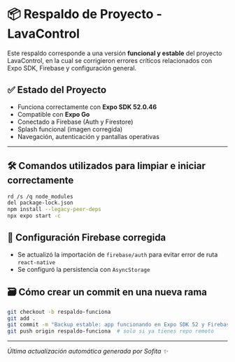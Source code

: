
# 📦 Respaldo de Proyecto - LavaControl

Este respaldo corresponde a una versión **funcional y estable** del proyecto LavaControl,
en la cual se corrigieron errores críticos relacionados con Expo SDK, Firebase y configuración general.

## ✅ Estado del Proyecto
- Funciona correctamente con **Expo SDK 52.0.46**
- Compatible con **Expo Go**
- Conectado a Firebase (Auth y Firestore)
- Splash funcional (imagen corregida)
- Navegación, autenticación y pantallas operativas

---

## 🛠️ Comandos utilizados para limpiar e iniciar correctamente

```bash
rd /s /q node_modules
del package-lock.json
npm install --legacy-peer-deps
npx expo start -c
```

## 🔐 Configuración Firebase corregida

- Se actualizó la importación de `firebase/auth` para evitar error de ruta `react-native`
- Se configuró la persistencia con `AsyncStorage`

## 🗃️ Cómo crear un commit en una nueva rama

```bash
git checkout -b respaldo-funciona
git add .
git commit -m "Backup estable: app funcionando en Expo SDK 52 y Firebase ok"
git push origin respaldo-funciona  # solo si ya tienes repo remoto
```

---

_Última actualización automática generada por Sofita ✨_
